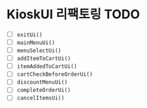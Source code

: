 # KioskUI 리팩토링 TODO

- [ ] `exitUi()`
- [ ] `mainMenuUi()`
- [ ] `menuSelectUi()`
- [ ] `addItemToCartUi()`
- [ ] `itemAddedToCartUi()`
- [ ] `cartCheckBeforeOrderUi()`
- [ ] `discountMenuUi()`
- [ ] `completeOrderUi()`
- [ ] `cancelItemsUi()`
